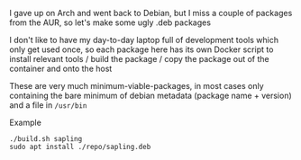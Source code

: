 
I gave up on Arch and went back to Debian, but I miss a couple of
packages from the AUR, so let's make some ugly .deb packages

I don't like to have my day-to-day laptop full of development tools
which only get used once, so each package here has its own Docker
script to install relevant tools / build the package / copy the
package out of the container and onto the host

These are very much minimum-viable-packages, in most cases only
containing the bare minimum of debian metadata (package name +
version) and a file in `/usr/bin`

Example
```
./build.sh sapling
sudo apt install ./repo/sapling.deb
```

